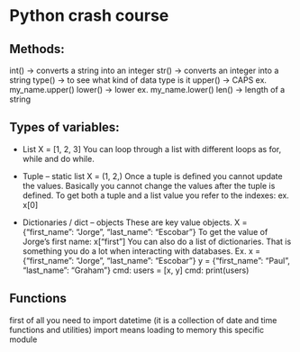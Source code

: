 # Python crash course

## Methods:

int() -> converts a string into an integer
str() -> converts an integer into a string
type() -> to see what kind of data type is it
upper() -> CAPS ex. my_name.upper()
lower() -> lower ex. my_name.lower()
len() -> length of a string

## Types of variables:

*	List
X = [1, 2, 3]
You can loop through a list with different loops as for, while and do while.

*	Tuple – static list
X = (1, 2,)
Once a tuple is defined you cannot update the values. Basically you cannot change the values after the tuple is defined.
To get both a tuple and a list value you refer to the indexes: ex. x[0]

* Dictionaries / dict – objects
These are key value objects.
X = {“first_name”: “Jorge”, “last_name”: “Escobar”}
To get the value of Jorge’s first name: x[“first”]
You can also do a list of dictionaries. That is something you do a lot when interacting with databases.
Ex.
x = {“first_name”: “Jorge”, “last_name”: “Escobar”}
y = {“first_name”: “Paul”, “last_name”: “Graham”}
cmd: users = [x, y]
cmd: print(users)

## Functions
first of all you need to import datetime (it is a collection of date and time functions and utilities)
import means loading to memory this specific module
